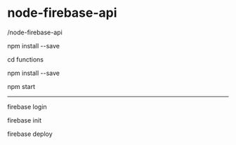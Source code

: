 ﻿# node-firebase-api

/node-firebase-api

npm install --save

cd functions

npm install --save

npm start

-------------------

firebase login

firebase init

firebase deploy
